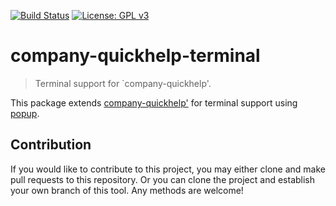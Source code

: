 [![Build Status](https://travis-ci.com/jcs090218/company-quickhelp-terminal.svg?branch=master)](https://travis-ci.com/jcs090218/company-quickhelp-terminal)
[![License: GPL v3](https://img.shields.io/badge/License-GPL%20v3-blue.svg)](https://www.gnu.org/licenses/gpl-3.0)


# company-quickhelp-terminal
> Terminal support for `company-quickhelp'.

This package extends [company-quickhelp'](https://github.com/expez/company-quickhelp)
for terminal support using [popup](https://github.com/auto-complete/popup-el).


## Contribution

If you would like to contribute to this project, you may either
clone and make pull requests to this repository. Or you can
clone the project and establish your own branch of this tool.
Any methods are welcome!
